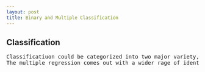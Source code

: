 ```yaml
---
layout: post
title: Binary and Multiple Classification
---
```


## Classification
<pre class="message">
Classificatiuon could be categorized into two major variety, they are binary and multiple classifications.  The major purpose of binary classification is to identify an object as two mutual exclusive identity by means of logistic regression.
The multiple regression comes out with a wider rage of identity, might be 0, 1, 2, 3,...n, nevertheless, it is using one versus all, which is another flow of binary classification.
</pre>